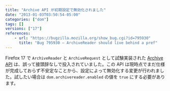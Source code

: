 ```yaml
---
title: "Archive API が初期設定で無効化されました"
date: "2013-01-03T03:50:54-05:00"
categories: ["dom"]
tags: []
versions: ["17"]
references:
    - url: "https://bugzilla.mozilla.org/show_bug.cgi?id=795930"
      title: "Bug 795930 – ArchiveReader should live behind a pref"
---
```

Firefox 17 で `ArchiveReader` と `ArchiveRequest` として試験実装された [Archive API](https://dev.mozilla.jp/2012/08/archive-api-experimental-implement/) は、誤って接頭辞なしで投入されていました。この API は現時点でまだ仕様が完成しておらず不安定なことから、設定によって無効化する変更が行われました。試したい場合は `dom.archivereader.enabled` の値を `true` にする必要があります。
